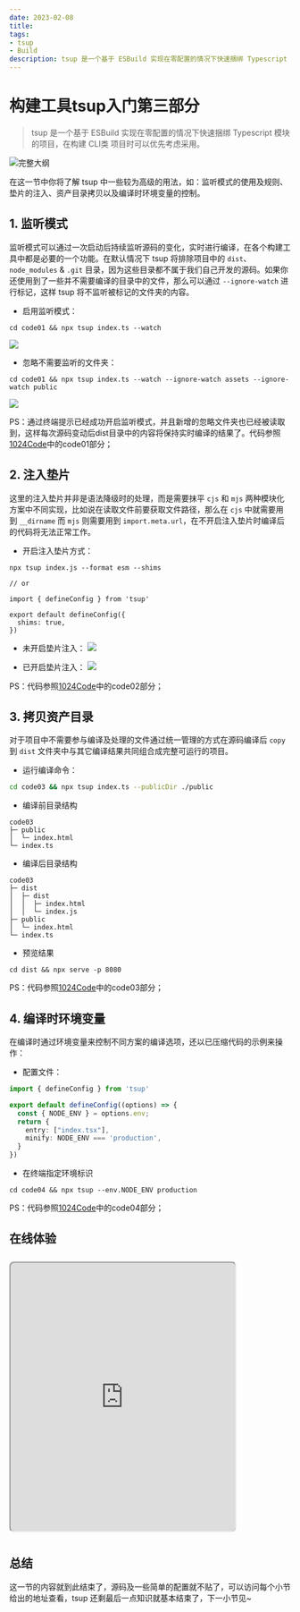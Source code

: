 ```yaml
---
date: 2023-02-08
title: 
tags:
- tsup
- Build
description: tsup 是一个基于 ESBuild 实现在零配置的情况下快速捆绑 Typescript 模块的项目，在构建 CLI类 项目时可以优先考虑采用。
---
```


# 构建工具tsup入门第三部分

> tsup 是一个基于 ESBuild 实现在零配置的情况下快速捆绑 Typescript 模块的项目，在构建 CLI类 项目时可以优先考虑采用。

![完整大纲](https://temp-files-20221205.oss-cn-hangzhou.aliyuncs.com/picgo/202301181619597.png)

在这一节中你将了解 tsup 中一些较为高级的用法，如：监听模式的使用及规则、垫片的注入、资产目录拷贝以及编译时环境变量的控制。

## 1. 监听模式

监听模式可以通过一次启动后持续监听源码的变化，实时进行编译，在各个构建工具中都是必要的一个功能。在默认情况下 tsup 将排除项目中的 `dist`、`node_modules` & `.git` 目录，因为这些目录都不属于我们自己开发的源码。如果你还使用到了一些并不需要编译的目录中的文件，那么可以通过 `--ignore-watch` 进行标记，这样 tsup 将不监听被标记的文件夹的内容。

- 启用监听模式：
```
cd code01 && npx tsup index.ts --watch
```
![](https://temp-files-20221205.oss-cn-hangzhou.aliyuncs.com/picgo/202301300925388.png)

- 忽略不需要监听的文件夹：
```
cd code01 && npx tsup index.ts --watch --ignore-watch assets --ignore-watch public
```
![](https://temp-files-20221205.oss-cn-hangzhou.aliyuncs.com/picgo/202301300926717.png)

PS：通过终端提示已经成功开启监听模式，并且新增的忽略文件夹也已经被读取到，这样每次源码变动后dist目录中的内容将保持实时编译的结果了。代码参照[1024Code](https://1024code.com/codecubes/5uvlqfb)中的code01部分；

## 2. 注入垫片

这里的注入垫片并非是语法降级时的处理，而是需要抹平 `cjs` 和 `mjs` 两种模块化方案中不同实现，比如说在读取文件前要获取文件路径，那么在 `cjs` 中就需要用到 `__dirname` 而 `mjs` 则需要用到 `import.meta.url`，在不开启注入垫片时编译后的代码将无法正常工作。

- 开启注入垫片方式：
```
npx tsup index.js --format esm --shims

// or

import { defineConfig } from 'tsup'

export default defineConfig({
  shims: true,
})
```
- 未开启垫片注入：
![](https://temp-files-20221205.oss-cn-hangzhou.aliyuncs.com/picgo/202301300949653.png)

- 已开启垫片注入：
![](https://temp-files-20221205.oss-cn-hangzhou.aliyuncs.com/picgo/202301300949098.png)

PS：代码参照[1024Code](https://1024code.com/codecubes/5uvlqfb)中的code02部分；

## 3. 拷贝资产目录

对于项目中不需要参与编译及处理的文件通过统一管理的方式在源码编译后 `copy` 到 `dist` 文件夹中与其它编译结果共同组合成完整可运行的项目。

- 运行编译命令：
```bash
cd code03 && npx tsup index.ts --publicDir ./public
```

- 编译前目录结构
```
code03
├─ public
│  └─ index.html
└─ index.ts
```

- 编译后目录结构
```
code03
├─ dist
│  ├─ dist
│  │  ├─ index.html
│  │  └─ index.js
├─ public
│  └─ index.html
└─ index.ts
```

- 预览结果
```
cd dist && npx serve -p 8080
```

PS：代码参照[1024Code](https://1024code.com/codecubes/5uvlqfb)中的code03部分；

## 4. 编译时环境变量

在编译时通过环境变量来控制不同方案的编译选项，还以已压缩代码的示例来操作：

- 配置文件：
```typescript
import { defineConfig } from 'tsup'

export default defineConfig((options) => {
  const { NODE_ENV } = options.env;
  return {
    entry: ["index.tsx"],
  	minify: NODE_ENV === 'production',
  }
})
```

- 在终端指定环境标识
```
cd code04 && npx tsup --env.NODE_ENV production
```

PS：代码参照[1024Code](https://1024code.com/codecubes/5uvlqfb)中的code04部分；

## 在线体验

<iframe style="margin: 10px auto;width: 80%; background-color: #151617; border-radius: 8px; height: 480px;" src="https://1024code.com/embed-ide/@小鑫同学/5uvlqfb"></iframe>

## 总结

这一节的内容就到此结束了，源码及一些简单的配置就不贴了，可以访问每个小节给出的地址查看，tsup 还剩最后一点知识就基本结束了，下一小节见~

<Comment />
